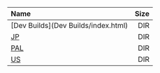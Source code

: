|Name|Size|
|:---|---:|
|[Dev Builds](Dev Builds/index.html)|DIR|
|[JP](JP/index.html)|DIR|
|[PAL](PAL/index.html)|DIR|
|[US](US/index.html)|DIR|
